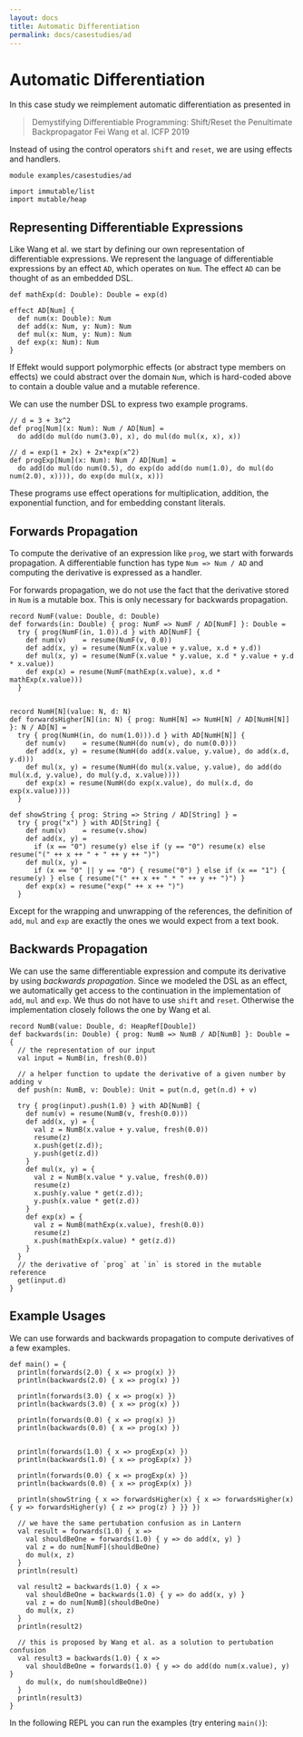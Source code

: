 ```yaml
---
layout: docs
title: Automatic Differentiation
permalink: docs/casestudies/ad
---
```


# Automatic Differentiation
In this case study we reimplement automatic differentiation as presented in

> Demystifying Differentiable Programming: Shift/Reset the Penultimate Backpropagator
> Fei Wang et al. ICFP 2019

Instead of using the control operators `shift` and `reset`, we are using effects and
handlers.

```effekt:sketch:hide
module examples/casestudies/ad
```

```effekt:prelude:hide
import immutable/list
import mutable/heap
```

## Representing Differentiable Expressions
Like Wang et al. we start by defining our own representation of differentiable
expressions. We represent the language of differentiable expressions by an
effect `AD`, which operates on `Num`. The effect `AD` can be thought of as an
embedded DSL.
```
def mathExp(d: Double): Double = exp(d)

effect AD[Num] {
  def num(x: Double): Num
  def add(x: Num, y: Num): Num
  def mul(x: Num, y: Num): Num
  def exp(x: Num): Num
}
```
If Effekt would support polymorphic effects (or abstract type members on
effects) we could abstract over the domain `Num`, which is hard-coded above to
contain a double value and a mutable reference.

We can use the number DSL to express two example programs.
```
// d = 3 + 3x^2
def prog[Num](x: Num): Num / AD[Num] =
  do add(do mul(do num(3.0), x), do mul(do mul(x, x), x))

// d = exp(1 + 2x) + 2x*exp(x^2)
def progExp[Num](x: Num): Num / AD[Num] =
  do add(do mul(do num(0.5), do exp(do add(do num(1.0), do mul(do num(2.0), x)))), do exp(do mul(x, x)))
```
These programs use effect operations for multiplication, addition, the exponential function, and for embedding
constant literals.

## Forwards Propagation
To compute the derivative of an expression like `prog`, we start with
forwards propagation. A differentiable function has type `Num => Num / AD`
and computing the derivative is expressed as a handler.

For forwards propagation, we do not use the fact that the derivative stored
in `Num` is a mutable box. This is only necessary for backwards propagation.
```
record NumF(value: Double, d: Double)
def forwards(in: Double) { prog: NumF => NumF / AD[NumF] }: Double =
  try { prog(NumF(in, 1.0)).d } with AD[NumF] {
    def num(v)    = resume(NumF(v, 0.0))
    def add(x, y) = resume(NumF(x.value + y.value, x.d + y.d))
    def mul(x, y) = resume(NumF(x.value * y.value, x.d * y.value + y.d * x.value))
    def exp(x) = resume(NumF(mathExp(x.value), x.d * mathExp(x.value)))
  }


record NumH[N](value: N, d: N)
def forwardsHigher[N](in: N) { prog: NumH[N] => NumH[N] / AD[NumH[N]] }: N / AD[N] =
  try { prog(NumH(in, do num(1.0))).d } with AD[NumH[N]] {
    def num(v)    = resume(NumH(do num(v), do num(0.0)))
    def add(x, y) = resume(NumH(do add(x.value, y.value), do add(x.d, y.d)))
    def mul(x, y) = resume(NumH(do mul(x.value, y.value), do add(do mul(x.d, y.value), do mul(y.d, x.value))))
    def exp(x) = resume(NumH(do exp(x.value), do mul(x.d, do exp(x.value))))
  }

def showString { prog: String => String / AD[String] } =
  try { prog("x") } with AD[String] {
    def num(v)    = resume(v.show)
    def add(x, y) =
      if (x == "0") resume(y) else if (y == "0") resume(x) else resume("(" ++ x ++ " + " ++ y ++ ")")
    def mul(x, y) =
      if (x == "0" || y == "0") { resume("0") } else if (x == "1") { resume(y) } else { resume("(" ++ x ++ " * " ++ y ++ ")") }
    def exp(x) = resume("exp(" ++ x ++ ")")
  }
```
Except for the wrapping and unwrapping of the references, the definition
of `add`, `mul` and `exp` are exactly the ones we would expect from a text book.

## Backwards Propagation
We can use the same differentiable expression and compute its derivative
by using _backwards propagation_. Since we modeled the DSL as an effect,
we automatically get access to the continuation in the implementation of
`add`, `mul` and `exp`. We thus do not have to use `shift` and `reset`.
Otherwise the implementation closely follows the one by Wang et al.
```
record NumB(value: Double, d: HeapRef[Double])
def backwards(in: Double) { prog: NumB => NumB / AD[NumB] }: Double = {
  // the representation of our input
  val input = NumB(in, fresh(0.0))

  // a helper function to update the derivative of a given number by adding v
  def push(n: NumB, v: Double): Unit = put(n.d, get(n.d) + v)

  try { prog(input).push(1.0) } with AD[NumB] {
    def num(v) = resume(NumB(v, fresh(0.0)))
    def add(x, y) = {
      val z = NumB(x.value + y.value, fresh(0.0))
      resume(z)
      x.push(get(z.d));
      y.push(get(z.d))
    }
    def mul(x, y) = {
      val z = NumB(x.value * y.value, fresh(0.0))
      resume(z)
      x.push(y.value * get(z.d));
      y.push(x.value * get(z.d))
    }
    def exp(x) = {
      val z = NumB(mathExp(x.value), fresh(0.0))
      resume(z)
      x.push(mathExp(x.value) * get(z.d))
    }
  }
  // the derivative of `prog` at `in` is stored in the mutable reference
  get(input.d)
}
```

## Example Usages
We can use forwards and backwards propagation to compute derivatives of a few
examples.
```
def main() = {
  println(forwards(2.0) { x => prog(x) })
  println(backwards(2.0) { x => prog(x) })

  println(forwards(3.0) { x => prog(x) })
  println(backwards(3.0) { x => prog(x) })

  println(forwards(0.0) { x => prog(x) })
  println(backwards(0.0) { x => prog(x) })


  println(forwards(1.0) { x => progExp(x) })
  println(backwards(1.0) { x => progExp(x) })

  println(forwards(0.0) { x => progExp(x) })
  println(backwards(0.0) { x => progExp(x) })

  println(showString { x => forwardsHigher(x) { x => forwardsHigher(x) { y => forwardsHigher(y) { z => prog(z) } }} })

  // we have the same pertubation confusion as in Lantern
  val result = forwards(1.0) { x =>
    val shouldBeOne = forwards(1.0) { y => do add(x, y) }
    val z = do num[NumF](shouldBeOne)
    do mul(x, z)
  }
  println(result)

  val result2 = backwards(1.0) { x =>
    val shouldBeOne = backwards(1.0) { y => do add(x, y) }
    val z = do num[NumB](shouldBeOne)
    do mul(x, z)
  }
  println(result2)

  // this is proposed by Wang et al. as a solution to pertubation confusion
  val result3 = backwards(1.0) { x =>
    val shouldBeOne = forwards(1.0) { y => do add(do num(x.value), y) }
    do mul(x, do num(shouldBeOne))
  }
  println(result3)
}
```

In the following REPL you can run the examples (try entering `main()`):
```effekt:repl
```
